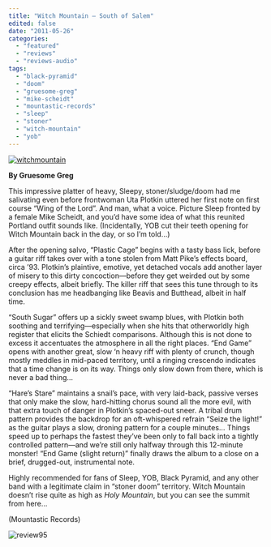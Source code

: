 ```yaml
---
title: "Witch Mountain – South of Salem"
edited: false
date: "2011-05-26"
categories:
  - "featured"
  - "reviews"
  - "reviews-audio"
tags:
  - "black-pyramid"
  - "doom"
  - "gruesome-greg"
  - "mike-scheidt"
  - "mountastic-records"
  - "sleep"
  - "stoner"
  - "witch-mountain"
  - "yob"
---
```


[![](http://www.hellbound.ca/wp-content/uploads/2011/05/witchmountain.jpg "witchmountain")](http://www.hellbound.ca/wp-content/uploads/2011/05/witchmountain.jpg)

**By Gruesome Greg**

This impressive platter of heavy, Sleepy, stoner/sludge/doom had me salivating even before frontwoman Uta Plotkin uttered her first note on first course “Wing of the Lord”. And man, what a voice. Picture Sleep fronted by a female Mike Scheidt, and you’d have some idea of what this reunited Portland outfit sounds like. (Incidentally, YOB cut their teeth opening for Witch Mountain back in the day, or so I’m told…)

After the opening salvo, “Plastic Cage” begins with a tasty bass lick, before a guitar riff takes over with a tone stolen from Matt Pike’s effects board, circa ’93. Plotkin’s plaintive, emotive, yet detached vocals add another layer of misery to this dirty concoction—before they get weirded out by some creepy effects, albeit briefly. The killer riff that sees this tune through to its conclusion has me headbanging like Beavis and Butthead, albeit in half time.

“South Sugar” offers up a sickly sweet swamp blues, with Plotkin both soothing and terrifying—especially when she hits that otherworldly high register that elicits the Schiedt comparisons. Although this is not done to excess it accentuates the atmosphere in all the right places. “End Game” opens with another great, slow ‘n heavy riff with plenty of crunch, though mostly meddles in mid-paced territory, until a ringing crescendo indicates that a time change is on its way. Things only slow down from there, which is never a bad thing…

“Hare’s Stare” maintains a snail’s pace, with very laid-back, passive verses that only make the slow, hard-hitting chorus sound all the more evil, with that extra touch of danger in Plotkin’s spaced-out sneer. A tribal drum pattern provides the backdrop for an oft-whispered refrain “Seize the light!” as the guitar plays a slow, droning pattern for a couple minutes… Things speed up to perhaps the fastest they’ve been only to fall back into a tightly controlled pattern—and we’re still only halfway through this 12-minute monster! “End Game (slight return)” finally draws the album to a close on a brief, drugged-out, instrumental note.

Highly recommended for fans of Sleep, YOB, Black Pyramid, and any other band with a legitimate claim in “stoner doom” territory. Witch Mountain doesn’t rise quite as high as _Holy Mountain_, but you can see the summit from here…

(Mountastic Records)

![](http://www.hellbound.ca/wp-content/uploads/2009/07/review951.png "review95")
